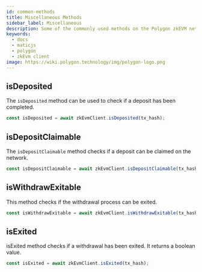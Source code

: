 ```yaml
---
id: common-methods
title: Miscellaneous Methods
sidebar_label: Miscellaneous
description: Some of the commonly used methods on the Polygon zkEVM network.
keywords:
  - docs
  - maticjs
  - polygon
  - zkEvm client
image: https://wiki.polygon.technology/img/polygon-logo.png
---
```


## isDeposited

The `isDeposited` method can be used to check if a deposit has been completed.

```js
const isDeposited = await zkEvmClient.isDeposited(tx_hash);
```

## isDepositClaimable

The `isDepositClaimable` method checks if a deposit can be claimed on the network.

```js
const isDepositClaimable = await zkEvmClient.isDepositClaimable(tx_hash);
```

## isWithdrawExitable

This method checks if the withdrawal process can be exited.

```js
const isWithdrawExitable = await zkEvmClient.isWithdrawExitable(tx_hash);
```

## isExited

isExited method checks if a withdrawal has been exited. It returns a boolean value.

```js
const isExited = await zkEvmClient.isExited(tx_hash);
```